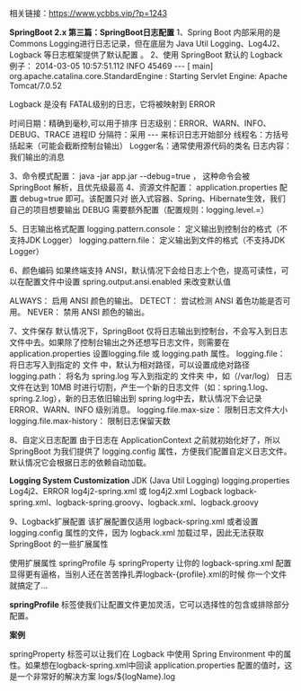 相关链接：https://www.ycbbs.vip/?p=1243

**SpringBoot 2.x 第三篇：SpringBoot日志配置**
1、Spring Boot 内部采用的是 Commons Logging进行日志记录，但在底层为 Java Util Logging、Log4J2、Logback 等日志框架提供了默认配置 。
2、使用 SpringBoot 默认的 Logback 
例子：
2014-03-05 10:57:51.112  INFO 45469 --- [           main] org.apache.catalina.core.StandardEngine  : Starting Servlet Engine: Apache Tomcat/7.0.52

Logback 是没有 FATAL级别的日志，它将被映射到 ERROR

时间日期：精确到毫秒,可以用于排序
日志级别：ERROR、WARN、INFO、DEBUG、TRACE
进程ID
分隔符：采用 --- 来标识日志开始部分
线程名：方括号括起来（可能会截断控制台输出）
Logger名：通常使用源代码的类名
日志内容：我们输出的消息

3、命令模式配置： java -jar app.jar --debug=true ， 这种命令会被 SpringBoot 解析，且优先级最高
4、资源文件配置： application.properties 配置 debug=true 即可。该配置只对 嵌入式容器、Spring、Hibernate生效，我们自己的项目想要输出 DEBUG 需要额外配置（配置规则：logging.level.<logger-name>=<level>）

5、日志输出格式配置
logging.pattern.console： 定义输出到控制台的格式（不支持JDK Logger）
logging.pattern.file： 定义输出到文件的格式（不支持JDK Logger）

6、颜色编码
如果终端支持 ANSI，默认情况下会给日志上个色，提高可读性，可以在配置文件中设置 spring.output.ansi.enabled 来改变默认值

ALWAYS： 启用 ANSI 颜色的输出。
DETECT： 尝试检测 ANSI 着色功能是否可用。
NEVER： 禁用 ANSI 颜色的输出。

7、文件保存
默认情况下，SpringBoot 仅将日志输出到控制台，不会写入到日志文件中去。如果除了控制台输出之外还想写日志文件，则需要在application.properties 设置logging.file 或 logging.path 属性。
logging.file： 将日志写入到指定的 文件 中，默认为相对路径，可以设置成绝对路径
logging.path： 将名为 spring.log 写入到指定的 文件夹 中，如（/var/log）
日志文件在达到 10MB 时进行切割，产生一个新的日志文件（如：spring.1.log、spring.2.log），新的日志依旧输出到 spring.log中去，默认情况下会记录 ERROR、WARN、INFO 级别消息。
logging.file.max-size： 限制日志文件大小
logging.file.max-history： 限制日志保留天数

8、自定义日志配置
由于日志在 ApplicationContext 之前就初始化好了，所以 SpringBoot 为我们提供了 logging.config 属性，方便我们配置自定义日志文件。默认情况它会根据日志的依赖自动加载。

**Logging System**	                **Customization**
JDK (Java Util Logging)	        logging.properties
Log4j2、ERROR	                log4j2-spring.xml 或 log4j2.xml
Logback	                        logback-spring.xml、logback-spring.groovy、logback.xml、logback.groovy

9、Logback扩展配置
该扩展配置仅适用 logback-spring.xml 或者设置 logging.config 属性的文件，因为 logback.xml 加载过早，因此无法获取 SpringBoot 的一些扩展属性

使用扩展属性 springProfile 与 springProperty 让你的 logback-spring.xml 配置显得更有逼格，当别人还在苦苦挣扎弄logback-{profile}.xml的时候 你一个文件就搞定了…

**springProfile**
<springProfile> 标签使我们让配置文件更加灵活，它可以选择性的包含或排除部分配置。

<springProfile name="dev">
    <!-- 开发环境时激活 -->
</springProfile>

<springProfile name="dev,test">
    <!-- 开发，测试的时候激活-->
</springProfile>

<springProfile name="!prod">
    <!-- 当 "生产" 环境时，该配置不激活-->
</springProfile>

**案例**
<!-- 开发环境日志级别为DEBUG/并且开发环境不写日志文件 -->
<springProfile name="dev">
    <root level="DEBUG">
        <appender-ref ref="STDOUT"/>
    </root>
</springProfile>

<!-- 测试环境日志级别为INFO/并且记录日志文件 -->
<springProfile name="test">
    <root level="INFO">
        <appender-ref ref="FILE"/>
        <appender-ref ref="STDOUT"/>
    </root>
</springProfile>
springProperty
<springProperty> 标签可以让我们在 Logback 中使用 Spring Environment 中的属性。如果想在logback-spring.xml中回读 application.properties 配置的值时，这是一个非常好的解决方案

<!-- 读取 spring.application.name 属性来生成日志文件名
    scope：作用域
    name：在 logback-spring.xml 使用的键
    source：application.properties 文件中的键
    defaultValue：默认值
 -->
<springProperty scope="context" name="logName" source="spring.application.name" defaultValue="myapp.log"/>

<appender name="FILE" class="ch.qos.logback.core.rolling.RollingFileAppender">
    <file>logs/${logName}.log</file>
</appender>